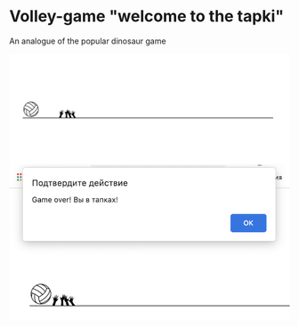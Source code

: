 # Volley-game "welcome to the tapki"
An analogue of the popular dinosaur game

 <p alight="center">
  <img src="https://github.com/khlebobul/Volley-game/blob/main/md%20img/1.png" width="600"/>
  <img src="https://github.com/khlebobul/Volley-game/blob/main/md%20img/2.png" width="600"/>
 </p>

